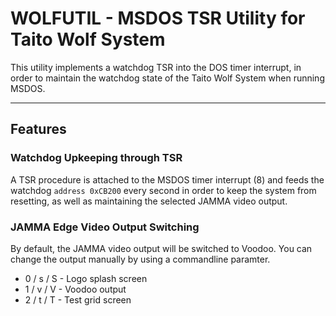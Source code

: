 # WOLFUTIL - MSDOS TSR Utility for Taito Wolf System

This utility implements a watchdog TSR into the DOS timer interrupt, in order to maintain the watchdog state of the Taito Wolf System when running MSDOS.

----------

## Features

### Watchdog Upkeeping through TSR

A TSR procedure is attached to the MSDOS timer interrupt (8) and feeds the watchdog `address 0xCB200` every second in order to keep the system from resetting, as well as maintaining the selected JAMMA video output.

### JAMMA Edge Video Output Switching

By default, the JAMMA video output will be switched to Voodoo. You can change the output manually by using a commandline paramter.
- 0 / s / S - Logo splash screen
- 1 / v / V - Voodoo output
- 2 / t / T - Test grid screen
